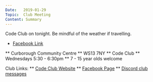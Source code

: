 ```yaml
---
Date:   2019-01-29
Topic:  Club Meeting
Content: Summary
---
```

Code Club on tonight. Be mindful of the weather if travelling.

* [Facebook Link](https://www.facebook.com/1481985248595237/posts/1891596017634156/)


** Curborough Community Centre
** WS13 7NY
** Code Club
** Wednesdays 5:30 - 6:30pm
** 7 - 15 year olds welcome

Club Links:
** [Code Club Website](https://lichfield-code-club.github.io/)
** [Facebook Page](https://www.facebook.com/LichfieldCoders)
** [Discord club messages](https://discord.gg/szz6xGK)
